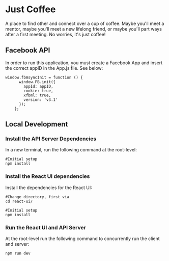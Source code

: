 # Just Coffee 
A place to find other and connect over a cup of coffee. Maybe you'll meet a mentor, maybe you'll meet a new lifelong friend, or maybe you'll part ways after a first meeting. No worries, it's just coffee!

## Facebook API
In order to run this application, you must create a Facebook App and insert the correct appID in the App.js file. See below: 
```
window.fbAsyncInit = function () {
      window.FB.init({
        appId: appID,
        cookie: true,
        xfbml: true,
        version: 'v3.1'
      });
    };
```

## Local Development
### Install the API Server Dependencies
In a new terminal, run the following command at the root-level:
```
#Initial setup   
npm install
```

### Install the React UI dependencies
Install the dependencies for the React UI:
```
#Change directory, first via
cd react-ui/

#Initial setup
npm install
```

### Run the React UI and API Server 
At the root-level run the following command to concurrently run the client and server:
```
npm run dev
```
